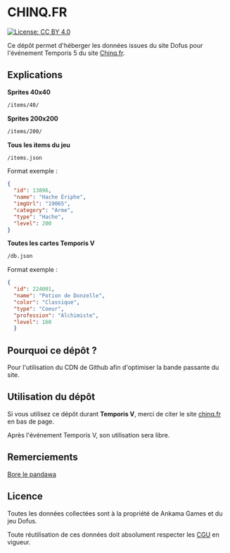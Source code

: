 # CHINQ.FR

[![License: CC BY 4.0](https://licensebuttons.net/l/by/4.0/80x15.png)](http://creativecommons.org/licenses/by/4.0/)

Ce dépôt permet d'héberger les données issues du site Dofus pour l'événement Temporis 5 du site [Chinq.fr](https://chinq.fr).


## Explications

**Sprites 40x40**
```bash
/items/40/
```

**Sprites 200x200**
```bash
/items/200/
```

**Tous les items du jeu**
```bash
/items.json
```
Format exemple :
```json
{
  "id": 13896,
  "name": "Hache Ériphe",
  "imgUrl": "19065",
  "category": "Arme",
  "type": "Hache",
  "level": 200 
}
```

**Toutes les cartes Temporis V**
```bash
/db.json
```
Format exemple :
```json
{
  "id": 224001,
  "name": "Potion de Donzelle",
  "color": "Classique",
  "type": "Coeur",
  "profession": "Alchimiste",
  "level": 160
  }
```

## Pourquoi ce dépôt ?
Pour l'utilisation du CDN de Github afin d'optimiser la bande passante du site.

## Utilisation du dépôt
Si vous utilisez ce dépôt durant **Temporis V**, merci de citer le site [chinq.fr](https://chind.fr) en bas de page.

Après l'événement Temporis V, son utilisation sera libre.

## Remerciements
[Bore le pandawa](https://www.youtube.com/channel/UCFtYwUWICZLqtDIkWJ9CMpQ)


## Licence
Toutes les données collectées sont à la propriété de Ankama Games et du jeu Dofus.

Toute réutilisation de ces données doit absolument respecter les [CGU](https://www.dofus.com/fr/cgu) en vigueur.
